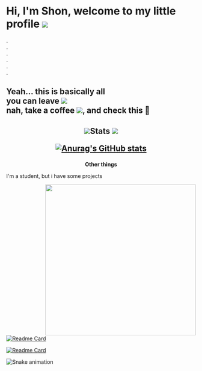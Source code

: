 <h1>Hi, I'm Shon, welcome to my little profile <img src="https://cdn.7tv.app/emote/60e6ff484af5311ddcadae45/1x"/></h1>
.<br>
.<br>
.<br>
.<br>
.<br>
.<br>

<h2>Yeah... this is basically all<br>
you can leave <img src="https://cdn.7tv.app/emote/625e87e852d094ac8902db0c/1x"/>
<br>nah, take a coffee <img src="https://cdn.7tv.app/emote/61267dcb0fabd4d3e46a9e24/1x"/>, and check this 🦦
</h2>

<div align="center">
  <h2>
  <img src="https://cdn.7tv.app/emote/613f49d5962a609048643d2a/1x" />Stats <img src="https://cdn.7tv.app/emote/613f49d5962a609048643d2a/1x"/>  
  
[![Anurag's GitHub stats](https://github-readme-stats.vercel.app/api?username=shonsagoro&theme=nightowl&show_icons=true)](https://github.com/ShonSagoro)
  
  </h2> 
</div>

<div>

<strong><p align="center">Other things</p></strong>

<p>I'm a student, but i have some projects</p>
<img src="https://i.postimg.cc/Dy1psdcg/aaaaaaaaaa.png" align="right" width="400">

[![Readme Card](https://github-readme-stats.vercel.app/api/pin/?username=shonsagoro&repo=ProyectoPV&theme=nightowl)](https://github.com/ShonSagoro/ProyectoPV)

[![Readme Card](https://github-readme-stats.vercel.app/api/pin/?username=shonsagoro&repo=ProjectFOF&theme=nightowl)](https://github.com/ShonSagoro/ProjectFOF)

</div>

![Snake animation](https://github.com/ShonSagoro/ShonSagoro/blob/output/github-contribution-grid-snake.svg)



<!-- god ._.
[![aaaaaaaaaa.png](https://i.postimg.cc/Dy1psdcg/aaaaaaaaaa.png)](https://postimg.cc/N5fxvXS9)

**ShonSagoro/ShonSagoro** is a ✨ _special_ ✨ repository because its `README.md` (this file) appears on your GitHub profile.

Here are some ideas to get you started:

- 🔭 I’m currently working on ...
- 🌱 I’m currently learning ...
- 👯 I’m looking to collaborate on ...
- 🤔 I’m looking for help with ...
- 💬 Ask me about ...
- 📫 How to reach me: ...
- 😄 Pronouns: ...
- ⚡ Fun fact: ...
-->
